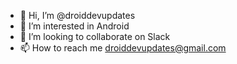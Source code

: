- 👋 Hi, I’m @droiddevupdates
- 👀 I’m interested in Android
- 💞️ I’m looking to collaborate on Slack
- 📫 How to reach me droiddevupdates@gmail.com

<!---
droiddevupdates/droiddevupdates is a ✨ special ✨ repository because its `README.md` (this file) appears on your GitHub profile.
You can click the Preview link to take a look at your changes.
--->
